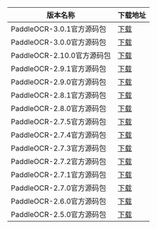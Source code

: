 <table>
<thead><tr><th>版本名称</th><th>下载地址</th></tr></thead>
<tbody>
<tr><td>PaddleOCR-3.0.1官方源码包</td><td><a href="https://mbd.pub/o/bread/YZWUlZZtZA==">下载</a></td></tr>
<tr><td>PaddleOCR-3.0.0官方源码包</td><td><a href="https://mbd.pub/o/bread/YZWTm5xvZw==">下载</a></td></tr>
<tr><td>PaddleOCR-2.10.0官方源码包</td><td><a href="https://mbd.pub/o/bread/aJaTlZ1t">下载</a></td></tr>
<tr><td>PaddleOCR-2.9.1官方源码包</td><td><a href="https://mbd.pub/o/bread/Zp6al55r">下载</a></td></tr>
<tr><td>PaddleOCR-2.9.0官方源码包</td><td><a href="https://mbd.pub/o/bread/Zp6al55p">下载</a></td></tr>
<tr><td>PaddleOCR-2.8.1官方源码包</td><td><a href="https://mbd.pub/o/bread/Zp6al51y">下载</a></td></tr>
<tr><td>PaddleOCR-2.8.0官方源码包</td><td><a href="https://mbd.pub/o/bread/Zp6al59q">下载</a></td></tr>
<tr><td>PaddleOCR-2.7.5官方源码包</td><td><a href="https://mbd.pub/o/bread/Zp6al59p">下载</a></td></tr>
<tr><td>PaddleOCR-2.7.4官方源码包</td><td><a href="https://mbd.pub/o/bread/Zp6al55y">下载</a></td></tr>
<tr><td>PaddleOCR-2.7.3官方源码包</td><td><a href="https://mbd.pub/o/bread/Zp6al55x">下载</a></td></tr>
<tr><td>PaddleOCR-2.7.2官方源码包</td><td><a href="https://mbd.pub/o/bread/Zp6al55w">下载</a></td></tr>
<tr><td>PaddleOCR-2.7.1官方源码包</td><td><a href="https://mbd.pub/o/bread/Zp6al55v">下载</a></td></tr>
<tr><td>PaddleOCR-2.7.0官方源码包</td><td><a href="https://mbd.pub/o/bread/Zp6al55u">下载</a></td></tr>
<tr><td>PaddleOCR-2.6.0官方源码包</td><td><a href="https://mbd.pub/o/bread/Zp6al55t">下载</a></td></tr>
<tr><td>PaddleOCR-2.5.0官方源码包</td><td><a href="https://mbd.pub/o/bread/Zp6al55s">下载</a></td></tr>
</tbody>
</table>
